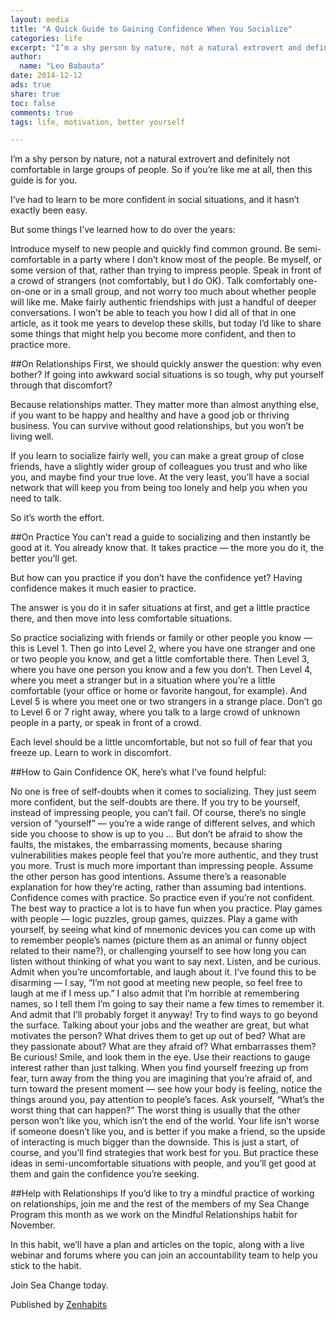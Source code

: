 ```yaml
---
layout: media
title: "A Quick Guide to Gaining Confidence When You Socialize"
categories: life
excerpt: "I’m a shy person by nature, not a natural extrovert and definitely not comfortable in large groups of people. So if you’re like me at all, then this guide is for you."
author: 
  name: "Leo Babauta"
date: 2014-12-12
ads: true
share: true
toc: false
comments: true
tags: life, motivation, better yourself

---
```


I’m a shy person by nature, not a natural extrovert and definitely not comfortable in large groups of people. So if you’re like me at all, then this guide is for you.

I’ve had to learn to be more confident in social situations, and it hasn’t exactly been easy.

But some things I’ve learned how to do over the years:

Introduce myself to new people and quickly find common ground.
Be semi-comfortable in a party where I don’t know most of the people.
Be myself, or some version of that, rather than trying to impress people.
Speak in front of a crowd of strangers (not comfortably, but I do OK).
Talk comfortably one-on-one or in a small group, and not worry too much about whether people will like me.
Make fairly authentic friendships with just a handful of deeper conversations.
I won’t be able to teach you how I did all of that in one article, as it took me years to develop these skills, but today I’d like to share some things that might help you become more confident, and then to practice more.

##On Relationships
First, we should quickly answer the question: why even bother? If going into awkward social situations is so tough, why put yourself through that discomfort?

Because relationships matter. They matter more than almost anything else, if you want to be happy and healthy and have a good job or thriving business. You can survive without good relationships, but you won’t be living well.

If you learn to socialize fairly well, you can make a great group of close friends, have a slightly wider group of colleagues you trust and who like you, and maybe find your true love. At the very least, you’ll have a social network that will keep you from being too lonely and help you when you need to talk.

So it’s worth the effort.

##On Practice
You can’t read a guide to socializing and then instantly be good at it. You already know that. It takes practice — the more you do it, the better you’ll get.

But how can you practice if you don’t have the confidence yet? Having confidence makes it much easier to practice.

The answer is you do it in safer situations at first, and get a little practice there, and then move into less comfortable situations.

So practice socializing with friends or family or other people you know — this is Level 1. Then go into Level 2, where you have one stranger and one or two people you know, and get a little comfortable there. Then Level 3, where you have one person you know and a few you don’t. Then Level 4, where you meet a stranger but in a situation where you’re a little comfortable (your office or home or favorite hangout, for example). And Level 5 is where you meet one or two strangers in a strange place. Don’t go to Level 6 or 7 right away, where you talk to a large crowd of unknown people in a party, or speak in front of a crowd.

Each level should be a little uncomfortable, but not so full of fear that you freeze up. Learn to work in discomfort.

##How to Gain Confidence
OK, here’s what I’ve found helpful:

No one is free of self-doubts when it comes to socializing. They just seem more confident, but the self-doubts are there.
If you try to be yourself, instead of impressing people, you can’t fail. Of course, there’s no single version of “yourself” — you’re a wide range of different selves, and which side you choose to show is up to you …
But don’t be afraid to show the faults, the mistakes, the embarrassing moments, because sharing vulnerabilities makes people feel that you’re more authentic, and they trust you more.
Trust is much more important than impressing people.
Assume the other person has good intentions. Assume there’s a reasonable explanation for how they’re acting, rather than assuming bad intentions.
Confidence comes with practice. So practice even if you’re not confident.
The best way to practice a lot is to have fun when you practice. Play games with people — logic puzzles, group games, quizzes. Play a game with yourself, by seeing what kind of mnemonic devices you can come up with to remember people’s names (picture them as an animal or funny object related to their name?), or challenging yourself to see how long you can listen without thinking of what you want to say next.
Listen, and be curious.
Admit when you’re uncomfortable, and laugh about it. I’ve found this to be disarming — I say, “I’m not good at meeting new people, so feel free to laugh at me if I mess up.” I also admit that I’m horrible at remembering names, so I tell them I’m going to say their name a few times to remember it. And admit that I’ll probably forget it anyway!
Try to find ways to go beyond the surface. Talking about your jobs and the weather are great, but what motivates the person? What drives them to get up out of bed? What are they passionate about? What are they afraid of? What embarrasses them? Be curious!
Smile, and look them in the eye.
Use their reactions to gauge interest rather than just talking.
When you find yourself freezing up from fear, turn away from the thing you are imagining that you’re afraid of, and turn toward the present moment — see how your body is feeling, notice the things around you, pay attention to people’s faces.
Ask yourself, “What’s the worst thing that can happen?” The worst thing is usually that the other person won’t like you, which isn’t the end of the world. Your life isn’t worse if someone doesn’t like you, and is better if you make a friend, so the upside of interacting is much bigger than the downside.
This is just a start, of course, and you’ll find strategies that work best for you. But practice these ideas in semi-uncomfortable situations with people, and you’ll get good at them and gain the confidence you’re seeking.

##Help with Relationships
If you’d like to try a mindful practice of working on relationships, join me and the rest of the members of my Sea Change Program this month as we work on the Mindful Relationships habit for November.

In this habit, we’ll have a plan and articles on the topic, along with a live webinar and forums where you can join an accountability team to help you stick to the habit.

Join Sea Change today.

Published by [Zenhabits](http://zenhabits.net/social/)
